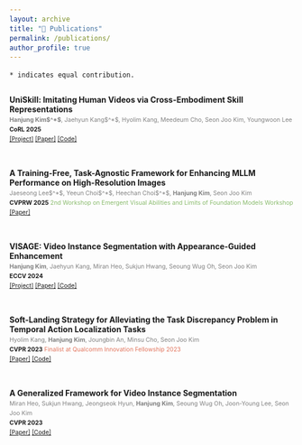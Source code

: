 ```yaml
---
layout: archive
title: "📝 Publications"
permalink: /publications/
author_profile: true
---
```

`* indicates equal contribution.`

<div class="row">
  <div style="display: flex; align-items: center;">
    <div style="flex: 1;">
      <img src="../images/uniskill.png" alt="main" style="width: 100%; height: auto;">
  </div>
  <div class="column right">
    <p>
      <b> UniSkill: Imitating Human Videos via Cross-Embodiment Skill Representations </b><br />
      <span style="font-size:75%;color:grey"> <b>Hanjung Kim$^*$</b>, Jaehyun Kang$^*$, Hyolim Kang, Meedeum Cho, Seon Joo Kim, Youngwoon Lee </span> <br />
      <span style="font-size:75%"> <b>CoRL 2025</b> </span> <br />
      <span style="font-size:75%">
        <a href="https://kimhanjung.github.io/UniSkill/">[Project]</a>
        <a href="https://arxiv.org/pdf/2505.08787">[Paper]</a>
        <a href="https://github.com/KimHanjung/UniSkill">[Code]</a>
      </span>
    </p>
  </div>
</div>

<br/>

<div class="row">
  <div style="display: flex; align-items: center;">
    <div style="flex: 1;">
      <div style="text-align: center;">
      <img src="../images/pip.png" alt="main" style="width: 80%; height: auto;">
      </div>
  </div>
  <div class="column right">
    <p>
      <b> A Training-Free, Task-Agnostic Framework for Enhancing MLLM Performance on High-Resolution Images </b><br />
      <span style="font-size:75%;color:grey"> Jaeseong Lee$^*$, Yeeun Choi$^*$, Heechan Choi$^*$, <b>Hanjung Kim</b>, Seon Joo Kim </span> <br />
      <span style="font-size:75%"> <b>CVPRW 2025</b> </span>
      <span style="font-size:75%;color:#89BB6C"> 2nd Workshop on Emergent Visual Abilities and Limits of Foundation Models Workshop</span><br />
      <span style="font-size:75%">
        <a href="https://arxiv.org/pdf/2507.10202">[Paper]</a>
      </span>
    </p>
  </div>
</div>

<br/>

<div class="row">
  <div style="display: flex; align-items: center;">
    <div style="flex: 1;">
      <img src="../images/visage.png" alt="main">
  </div>
  <div class="column right">
    <p>
      <b> VISAGE: Video Instance Segmentation with Appearance-Guided Enhancement </b><br />
      <span style="font-size:75%;color:grey"> <b>Hanjung Kim</b>, Jaehyun Kang, Miran Heo, Sukjun Hwang, Seoung Wug Oh, Seon Joo Kim </span> <br />
      <span style="font-size:75%"> <b>ECCV 2024</b> </span> <br />
      <span style="font-size:75%">
        <a href="https://kimhanjung.github.io/VISAGE/">[Project]</a>
        <a href="https://arxiv.org/pdf/2312.04885.pdf">[Paper]</a>
        <a href="https://github.com/KimHanjung/VISAGE">[Code]</a>
      </span>
    </p>
  </div>
</div>

<br/>

<div class="row">
  <div style="display: flex; align-items: center;">
    <div style="flex: 1;">
      <img src="../images/sola.png" alt="main">
  </div>
  <div class="column right">
    <p>
      <b> Soft-Landing Strategy for Alleviating the Task Discrepancy Problem in Temporal Action Localization Tasks </b><br />
      <span style="font-size:75%;color:grey"> Hyolim Kang, <b>Hanjung Kim</b>, Joungbin An, Minsu Cho, Seon Joo Kim </span> <br />
      <span style="font-size:75%"> <b>CVPR 2023</b> </span> 
      <span style="font-size:75%;color:#E2745C"> Finalist at Qualcomm Innovation Fellowship 2023 </span><br />
      <span style="font-size:75%">
        <a href="https://openaccess.thecvf.com/content/CVPR2023/papers/Kang_Soft-Landing_Strategy_for_Alleviating_the_Task_Discrepancy_Problem_in_Temporal_CVPR_2023_paper.pdf">[Paper]</a>
        <a href="https://github.com/musicalOffering/sola">[Code]</a>
      </span>
    </p>
  </div>
</div>

<br/>

<div style="display: flex; align-items: center;">
    <div style="flex: 1;">
    <img src="../images/genvis.png" alt="main">
</div>
<div class="column right">
  <p>
    <b> A Generalized Framework for Video Instance Segmentation </b> <br />
    <span style="font-size:75%;color:grey"> Miran Heo, Sukjun Hwang, Jeongseok Hyun, <b>Hanjung Kim</b>, Seoung Wug Oh, Joon-Young Lee, Seon Joo Kim </span> <br />
    <span style="font-size:75%"> <b>CVPR 2023</b> </span> <br />
    <span style="font-size:75%">
      <a href="https://openaccess.thecvf.com/content/CVPR2023/html/Heo_A_Generalized_Framework_for_Video_Instance_Segmentation_CVPR_2023_paper.html">[Paper]</a>
      <a href="https://github.com/miranheo/GenVIS">[Code]</a>
    </span>

  </p>
</div>
